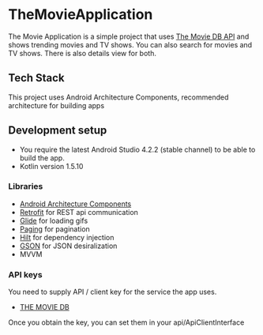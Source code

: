 # TheMovieApplication


The Movie Application is a simple project that uses [The Movie DB API](https://developers.themoviedb.org/3/getting-started/introduction) and shows trending movies and TV shows. You can also search for movies and TV shows. There is also details view for both.

## Tech Stack

This project uses Android Architecture Components, recommended architecture for building apps

## Development setup

- You require the latest Android Studio 4.2.2 (stable channel) to be able to build the app.
- Kotlin version 1.5.10


### Libraries
* [Android Architecture Components][arch]
* [Retrofit][retrofit] for REST api communication
* [Glide][glide] for loading gifs
* [Paging][paging] for pagination
* [Hilt][hilt] for dependency injection
* [GSON][gson] for JSON desiralization
* MVVM

[arch]: https://developer.android.com/arch
[paging]: https://developer.android.com/topic/libraries/architecture/paging/v3-overview
[retrofit]: http://square.github.io/retrofit
[glide]: https://github.com/bumptech/glide
[hilt]: https://developer.android.com/training/dependency-injection/hilt-android
[gson]: https://github.com/google/gson

### API keys

You need to supply API / client key for the service the app uses.

- [THE MOVIE DB](https://developers.themoviedb.org/3/getting-started/introduction)

Once you obtain the key, you can set them in your api/ApiClientInterface
